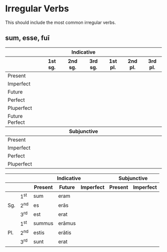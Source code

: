 # Irregular Verbs

This should include the most common irregular verbs.

## sum, esse, fuī

<table>
  <thead>
    <tr>
      <th colspan="7">Indicative</th>
    </tr>
    <tr>
      <th></th>
      <th>1st sg.</th>
      <th>2nd sg.</th>
      <th>3rd sg.</th>
      <th>1st pl.</th>
      <th>2nd pl.</th>
      <th>3rd pl.</th>
    </tr>
  </thead>
  <tbody>
    <tr>
      <td>Present</td>
    </tr>
    <tr>
      <td>Imperfect</td>
    </tr>
    <tr>
      <td>Future</td>
    </tr>
    <tr>
      <td>Perfect</td>
    </tr>
    <tr>
      <td>Pluperfect</td>
    </tr>
    <tr>
      <td>Future Perfect</td>
    </tr>
  </tbody>
  <thead>
    <tr>
      <th colspan="7">Subjunctive</th>
    </tr>
  </thead>
  <tbody>
    <tr>
      <td>Present</td>
    </tr>
    <tr>
      <td>Imperfect</td>
    </tr>
    <tr>
      <td>Perfect</td>
    </tr>
    <tr>
      <td>Pluperfect</td>
    </tr>
  </tbody>
</table>

<table>
  <thead>
    <tr>
      <th colspan="2"></th>
      <th colspan="3">Indicative</th>
      <th colspan="2">Subjunctive</th>
    </tr>
    <tr>
      <th colspan="2"></th>
      <th>Present</th>
      <th>Future</th>
      <th>Imperfect</th>
      <th>Present</th>
      <th>Imperfect</th>
    </tr>
  </thead>
  <tbody>
    <tr>
      <td rowspan="3">Sg.</td>
      <td>1<sup>st</sup></td>
      <td>sum</td>
      <td>eram</td>
      <td></td>
      <td></td>
      <td></td>
    </tr>
    <tr>
      <td>2<sup>nd</sup></td>
      <td>es</td>
      <td>erās</td>
      <td></td>
      <td></td>
      <td></td>
    </tr>
    <tr>
      <td>3<sup>rd</sup></td>
      <td>est</td>
      <td>erat</td>
      <td></td>
      <td></td>
      <td></td>
    </tr>
    <tr>
      <td rowspan="3">Pl.</td>
      <td>1<sup>st</sup></td>
      <td>summus</td>
      <td>erāmus</td>
      <td></td>
      <td></td>
      <td></td>
    </tr>
    <tr>
      <td>2<sup>nd</sup></td>
      <td>estis</td>
      <td>erātis</td>
      <td></td>
      <td></td>
      <td></td>
    </tr>
    <tr>
      <td>3<sup>rd</sup></td>
      <td>sunt</td>
      <td>erat</td>
      <td></td>
      <td></td>
      <td></td>
    </tr>
  </tbody>
</table>
</details>
